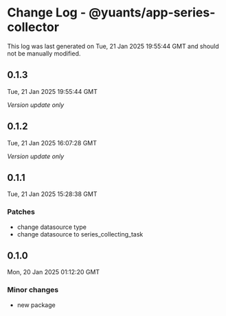 # Change Log - @yuants/app-series-collector

This log was last generated on Tue, 21 Jan 2025 19:55:44 GMT and should not be manually modified.

## 0.1.3
Tue, 21 Jan 2025 19:55:44 GMT

_Version update only_

## 0.1.2
Tue, 21 Jan 2025 16:07:28 GMT

_Version update only_

## 0.1.1
Tue, 21 Jan 2025 15:28:38 GMT

### Patches

- change datasource type
- change datasource to series_collecting_task

## 0.1.0
Mon, 20 Jan 2025 01:12:20 GMT

### Minor changes

- new package

